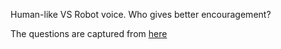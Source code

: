 Human-like VS Robot voice.  Who gives better encouragement?

The questions are captured from [here](https://intelligencetest.com/questions/)